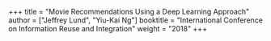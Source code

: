 +++
title = "Movie Recommendations Using a Deep Learning Approach"
author = ["Jeffrey Lund", "Yiu-Kai Ng"]
booktitle = "International Conference on Information Reuse and Integration"
weight = "2018"
+++
